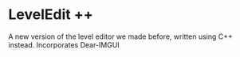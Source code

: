 # LevelEdit ++
A new version of the level editor we made before, written using C++ instead. Incorporates Dear-IMGUI
